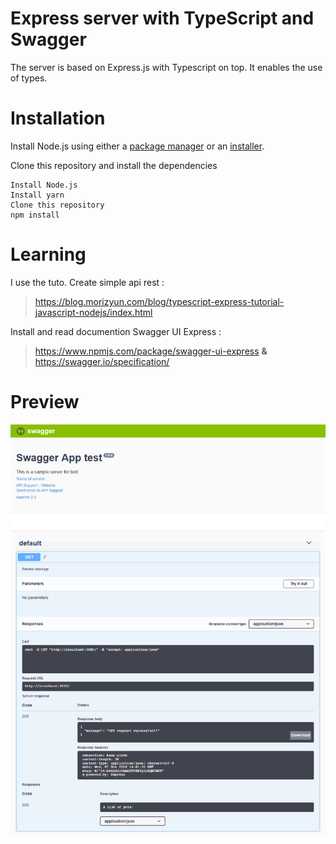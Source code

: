 # Express server with TypeScript and Swagger

The server is based on Express.js with Typescript on top. It enables the use of types. 

# Installation

Install Node.js using either a [package manager](https://nodejs.org/en/download/package-manager/) or an [installer](https://nodejs.org/en/download/current/).

Clone this repository and install the dependencies
    
    Install Node.js
    Install yarn
    Clone this repository
    npm install

# Learning

I use the tuto.
Create simple api rest :   
> https://blog.morizyun.com/blog/typescript-express-tutorial-javascript-nodejs/index.html

Install and read documention Swagger UI Express :
> https://www.npmjs.com/package/swagger-ui-express
**&**
>https://swagger.io/specification/

# Preview
![demo](screenshots/screen00.png)